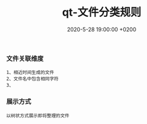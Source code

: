﻿---
layout: post
title:  "qt-文件分类规则"
date:   2020-5-28 19:00:00 +0200
categories: qt
---

### 文件关联维度   
```
1、相近时间生成的文件
2、文件名中包含相同字符
3、
```
### 展示方式
```
以树状方式展示即将整理的文件
```
